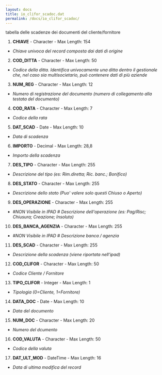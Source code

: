 ```yaml
---
layout: docs
title: io_clifor_scadoc.dat
permalink: /docs/io_clifor_scadoc/
---
```


tabella delle scadenze dei documenti del cliente/fornitore

1. **CHIAVE** - Character - Max Length: 154
  * *Chiave univoca del record composta dai dati di origine*
2. **COD_DITTA** - Character - Max Length: 50
  * *Codice della ditta. Identifica univocamente una ditta dentro il gestionale che, nel caso sia multisocietario, può contenere dati di più aziende*
3. **NUM_REG** - Character - Max Length: 12
  * *Numero di registrazione del documento (numero di collegamento alla testata del documento)*
4. **COD_RATA** - Character - Max Length: 7
  * *Codice della rata*
5. **DAT_SCAD** - Date - Max Length: 10
  * *Data di scadenza*
6. **IMPORTO** - Decimal - Max Length: 28,8
  * *Importo della scadenza*
7. **DES_TIPO** - Character - Max Length: 255
  * *Descrizione del tipo (es: Rim.diretta; Ric. banc.; Bonifico)*
8. **DES_STATO** - Character - Max Length: 255
  * *Descrizione dello stato (Puo' valere solo questi Chiuso o Aperto)*
9. **DES_OPERAZIONE** - Character - Max Length: 255
  * *#NON Visibile in IPAD # Descrizione dell'operazione (es: Pag/Risc; Chiusura; Creazione; Insoluto)*
10. **DES_BANCA_AGENZIA** - Character - Max Length: 255
  * *#NON Visibile in IPAD #  Descrizione banca / agenzia*
11. **DES_SCAD** - Character - Max Length: 255
  * *Descrizione della scadenza (viene riportata nell'ipad)*
12. **COD_CLIFOR** - Character - Max Length: 50
  * *Codice Cliente / Fornitore*
13. **TIPO_CLIFOR** - Integer - Max Length: 1
  * *Tipologia (0=Cliente, 1=Fornitore)*
14. **DATA_DOC** - Date - Max Length: 10
  * *Data del documento*
15. **NUM_DOC** - Character - Max Length: 20
  * *Numero del dcumento*
16. **COD_VALUTA** - Character - Max Length: 50
  * *Codice della valuta*
17. **DAT_ULT_MOD** - DateTime - Max Length: 16
  * *Data di ultima modifica del record*

